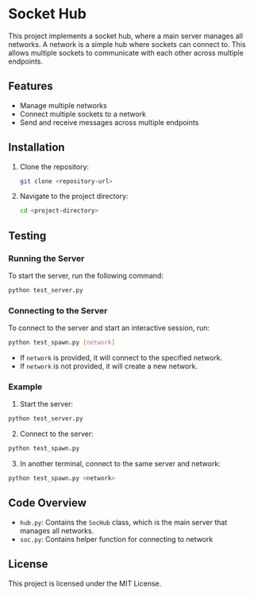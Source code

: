 # Socket Hub

This project implements a socket hub, where a main server manages all networks. A network is a simple hub where sockets can connect to. This allows multiple sockets to communicate with each other across multiple endpoints.

## Features

- Manage multiple networks
- Connect multiple sockets to a network
- Send and receive messages across multiple endpoints

## Installation

1. Clone the repository:
    ```sh
    git clone <repository-url>
    ```
2. Navigate to the project directory:
    ```sh
    cd <project-directory>
    ```

## Testing

### Running the Server

To start the server, run the following command:
```sh
python test_server.py
```

### Connecting to the Server
To connect to the server and start an interactive session, run:
```sh
python test_spawn.py [network]
```
- If `network` is provided, it will connect to the specified network.
- If `network` is not provided, it will create a new network.

### Example
1. Start the server:
```sh
python test_server.py
```
2. Connect to the server:
```sh
python test_spawn.py
```
3. In another terminal, connect to the same server and network:
```sh
python test_spawn.py <network>
```

## Code Overview
- `hub.py`: Contains the `SocHub` class, which is the main server that manages all networks.
- `soc.py`: Contains helper function for connecting to network

## License
This project is licensed under the MIT License.